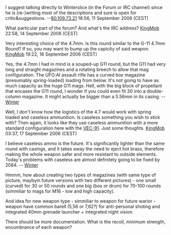 I suggest talking directly to Winterslice (in the Forum or IRC channel)
since he is (re-)writing most of the descriptions and sure is open for
critic&suggestions. --[80.109.73.21](User:80.109.73.21 "wikilink")
18:56, 11 September 2006 (CEST)


What particular part of the forum? And what's the IRC address?
[KingMob](User:KingMob "wikilink") 22:58, 14 September 2006 (CEST)

Very interesting choice of the 4.7mm. Is this round similar to the G-11
4.7mm Round? If so, you may want to bump up the capicity of said weapon.
[KingMob](User:KingMob "wikilink") 19:22, 16 September 2006 (CEST)


Yes, the 4.7mm I had in mind is a souped-up G11 round, but the G11 had
very long and straight magazines and a rotating breech to allow that mag
configuration. The UFO:AI assault rifle has a curved box magazine
(presumably spring-loaded) loading from below. It's not going to have as
much capacity as the huge G11 mags. Hell, with the big block of
propellant that encases the G11 round, I wonder if you could even fit 30
into a double-column magazine. It might actually be bigger than a 5.56mm
in its casing. -- [Winter](User:Winter "wikilink")


Well, I don't know how the logistics of the 4.7 would work with spring
loaded and caseless ammunition. Is caseless something you wish to stick
with? Then again, it looks like they use caseless ammunition with a more
standard configuration here with the
[VEC-91](http://www.gunsamerica.com/guns/976491124.htm). Just some
thoughts. [KingMob](User:KingMob "wikilink") 03:37, 17 September 2006
(CEST)


I believe caseless ammo is the future. It's significantly lighter than
the same round with casings, and it takes away the need to eject hot
brass, therefore making the whole weapon safer and more resistant to
outside elements. Today's problems with caseless are almost definitely
going to be fixed by 2084. -- [Winter](User:Winter "wikilink")



Hmmm, how about creating two types of magazines (with same type of
picture, maybyin future versions with two different pictures) - one
small (curved) for 30 or 50 rounds and one big (box or drum) for 70-100
rounds (simmiliar to mags for M16 - low and high capacity).

And idea for new weapon type - simmiliar to weapon for future warior -
weapon have common barell (5,56 or 7,62?) for anti-personal shoting and
integrated 40mm grenade launcher + integrated night vision.

There should be more documentation. What is the recoil, minimum
strength, encumbrance of each weapon?